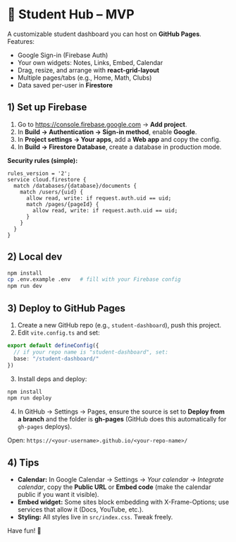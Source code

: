 # 🎒 Student Hub – MVP

A customizable student dashboard you can host on **GitHub Pages**. Features:

- Google Sign-in (Firebase Auth)
- Your own widgets: Notes, Links, Embed, Calendar
- Drag, resize, and arrange with **react-grid-layout**
- Multiple pages/tabs (e.g., Home, Math, Clubs)
- Data saved per-user in **Firestore**

## 1) Set up Firebase
1. Go to https://console.firebase.google.com → **Add project**.
2. In **Build → Authentication → Sign-in method**, enable **Google**.
3. In **Project settings → Your apps**, add a **Web app** and copy the config.
4. In **Build → Firestore Database**, create a database in production mode.

**Security rules (simple):**
```
rules_version = '2';
service cloud.firestore {
  match /databases/{database}/documents {
    match /users/{uid} {
      allow read, write: if request.auth.uid == uid;
      match /pages/{pageId} {
        allow read, write: if request.auth.uid == uid;
      }
    }
  }
}
```

## 2) Local dev
```bash
npm install
cp .env.example .env   # fill with your Firebase config
npm run dev
```

## 3) Deploy to GitHub Pages
1. Create a new GitHub repo (e.g., `student-dashboard`), push this project.
2. Edit `vite.config.ts` and set:
```ts
export default defineConfig({
  // if your repo name is "student-dashboard", set:
  base: "/student-dashboard/"
})
```
3. Install deps and deploy:
```bash
npm install
npm run deploy
```
4. In GitHub → Settings → Pages, ensure the source is set to **Deploy from a branch** and the folder is **gh-pages** (GitHub does this automatically for `gh-pages` deploys).

Open: `https://<your-username>.github.io/<your-repo-name>/`

## 4) Tips
- **Calendar:** In Google Calendar → Settings → *Your calendar* → *Integrate calendar*, copy the **Public URL** or **Embed code** (make the calendar public if you want it visible).
- **Embed widget:** Some sites block embedding with X-Frame-Options; use services that allow it (Docs, YouTube, etc.).
- **Styling:** All styles live in `src/index.css`. Tweak freely.

Have fun! 🚀
